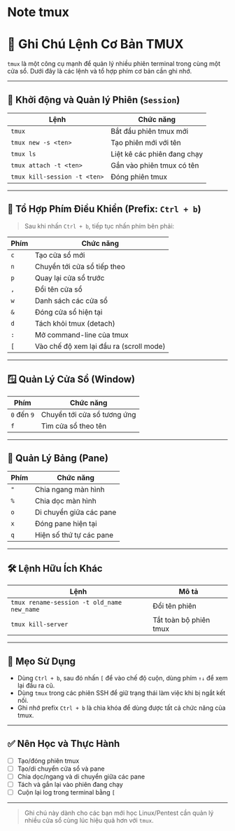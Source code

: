 # Note tmux 

# 🧠 Ghi Chú Lệnh Cơ Bản TMUX

`tmux` là một công cụ mạnh để quản lý nhiều phiên terminal trong cùng một cửa sổ. Dưới đây là các lệnh và tổ hợp phím cơ bản cần ghi nhớ.

---

## 🔰 Khởi động và Quản lý Phiên (`Session`)

| Lệnh | Chức năng |
|------|-----------|
| `tmux` | Bắt đầu phiên tmux mới |
| `tmux new -s <ten>` | Tạo phiên mới với tên |
| `tmux ls` | Liệt kê các phiên đang chạy |
| `tmux attach -t <ten>` | Gắn vào phiên tmux có tên |
| `tmux kill-session -t <ten>` | Đóng phiên tmux |

---

## 🧩 Tổ Hợp Phím Điều Khiển (Prefix: `Ctrl + b`)

> Sau khi nhấn `Ctrl + b`, tiếp tục nhấn phím bên phải:

| Phím | Chức năng |
|------|-----------|
| `c` | Tạo cửa sổ mới |
| `n` | Chuyển tới cửa sổ tiếp theo |
| `p` | Quay lại cửa sổ trước |
| `,` | Đổi tên cửa sổ |
| `w` | Danh sách các cửa sổ |
| `&` | Đóng cửa sổ hiện tại |
| `d` | Tách khỏi tmux (detach) |
| `:` | Mở command-line của tmux |
| `[` | Vào chế độ xem lại đầu ra (scroll mode) |

---

## 🪟 Quản Lý Cửa Sổ (Window)

| Phím | Chức năng |
|------|-----------|
| `0` đến `9` | Chuyển tới cửa sổ tương ứng |
| `f` | Tìm cửa sổ theo tên |

---

## 🧱 Quản Lý Bảng (Pane)

| Phím | Chức năng |
|------|-----------|
| `"` | Chia ngang màn hình |
| `%` | Chia dọc màn hình |
| `o` | Di chuyển giữa các pane |
| `x` | Đóng pane hiện tại |
| `q` | Hiện số thứ tự các pane |

---

## 🛠 Lệnh Hữu Ích Khác

| Lệnh | Mô tả |
|------|-------|
| `tmux rename-session -t old_name new_name` | Đổi tên phiên |
| `tmux kill-server` | Tắt toàn bộ phiên tmux |

---

## 📌 Mẹo Sử Dụng

- Dùng `Ctrl + b`, sau đó nhấn `[` để vào chế độ cuộn, dùng phím `↑↓` để xem lại đầu ra cũ.
- Dùng `tmux` trong các phiên SSH để giữ trạng thái làm việc khi bị ngắt kết nối.
- Ghi nhớ prefix `Ctrl + b` là chìa khóa để dùng được tất cả chức năng của tmux.

---

## ✅ Nên Học và Thực Hành

- [ ] Tạo/đóng phiên tmux  
- [ ] Tạo/di chuyển cửa sổ và pane  
- [ ] Chia dọc/ngang và di chuyển giữa các pane  
- [ ] Tách và gắn lại vào phiên đang chạy  
- [ ] Cuộn lại log trong terminal bằng `[`  

---

> Ghi chú này dành cho các bạn mới học Linux/Pentest cần quản lý nhiều cửa sổ cùng lúc hiệu quả hơn với `tmux`.

